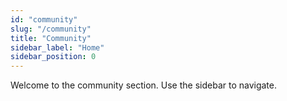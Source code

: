```yaml
---
id: "community"
slug: "/community"
title: "Community"
sidebar_label: "Home"
sidebar_position: 0
---
```


Welcome to the community section.
Use the sidebar to navigate.
